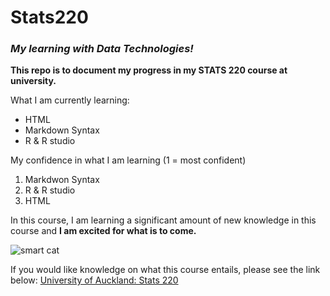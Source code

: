 # Stats220

### *My learning with Data Technologies!*

**This repo is to document my progress in my STATS 220 course at university.**

What I am currently learning:
* HTML
* Markdown Syntax
* R & R studio

My confidence in what I am learning (1 = most confident)
1. Markdwon Syntax 
2. R & R studio
3. HTML

In this course, I am learning a significant amount of new knowledge in this course and **I am excited for what is to come.** 

![smart cat](https://gifdb.com/images/thumbnail/smart-cat-at-laptop-pc-0onntgj5bnj72p09.gif)

If you would like knowledge on what this course entails, please see the link below:
[University of Auckland: Stats 220](https://courseoutline.auckland.ac.nz/dco/course/STATS/220/1243)
